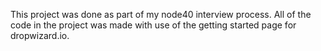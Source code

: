 This project was done as part of my node40 interview process.  All of the code in the project
was made with use of the getting started page for dropwizard.io.
